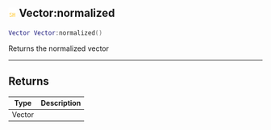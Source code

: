 ## ![shared](.gitbook/assets/shared.png) Vector:normalized


```lua
Vector Vector:normalized()
```

Returns the normalized vector



------
## Returns

| Type | Description |
| ---- | ----------: |
| Vector |  |

